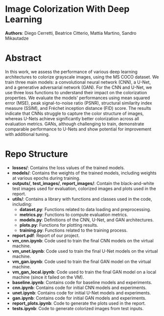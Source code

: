 # Image Colorization With Deep Learning

**Authors**: Diego Cerretti, Beatrice Citterio, Mattia Martino, Sandro Mikautadze

# Abstract 
In this work, we assess the performance of various deep learning architectures to colorize grayscale images, using the MS COCO dataset. We train three main models: a convolutional neural network (CNN), a U-Net, and a generative adversarial network (GAN). For the CNN and U-Net, we use three loss functions to understand their impact on the colorization properties. We evaluate the models' performances using mean squared error (MSE), peak signal-to-noise ratio (PSNR), structural similarity index measure (SSIM), and Fréchet inception distance (FID) score. The results indicate that CNNs struggle to capture the color structure of images, whereas U-Nets achieve significantly better colorization across all evaluation metrics. GANs, although challenging to train, demonstrate comparable performance to U-Nets and show potential for improvement with additional tuning. 

# Repo Structure

- **losses/**: Contains the loss values of the trained models.
- **models/**: Contains the weights of the trained models, including weights at various epochs during training.
- **outputs/**, **test_images/**, **report_images/**: Contain the black-and-white test images used for evaluation, colorized images and plots used in the report.
- **utils/**: Contains a library with functions and classes used in the code, including:
  - **dataset.py**: Functions related to data loading and preprocessing.
  - **metrics.py**: Functions to compute evaluation metrics.
  - **models.py**: Definitions of the CNN, U-Net, and GAN architectures.
  - **plots.py**: Functions for plotting results.
  - **training.py**: Functions related to the training process.
- **report.pdf**: Report of our project.
- **vm_cnn.ipynb**: Code used to train the final CNN models on the virtual machine.
- **vm_unet.ipynb**: Code used to train the final U-Net models on the virtual machine.
- **vm_gan.ipynb**: Code used to train the final GAN model on the virtual machine.
- **vm_gan_local.ipynb**: Code used to train the final GAN model on a local machine (since it failed on the VM).
- **baseline.ipynb**: Contains code for baseline models and experiments.
- **cnn.ipynb**: Contains code for initial CNN models and experiments.
- **unet.ipynb**: Contains code for initial U-Net models and experiments.
- **gan.ipynb**: Contains code for initial GAN models and experiments.
- **report_plots.ipynb**: Code to generate the plots used in the report.
- **tests.ipynb**: Code to generate colorized images from test inputs.